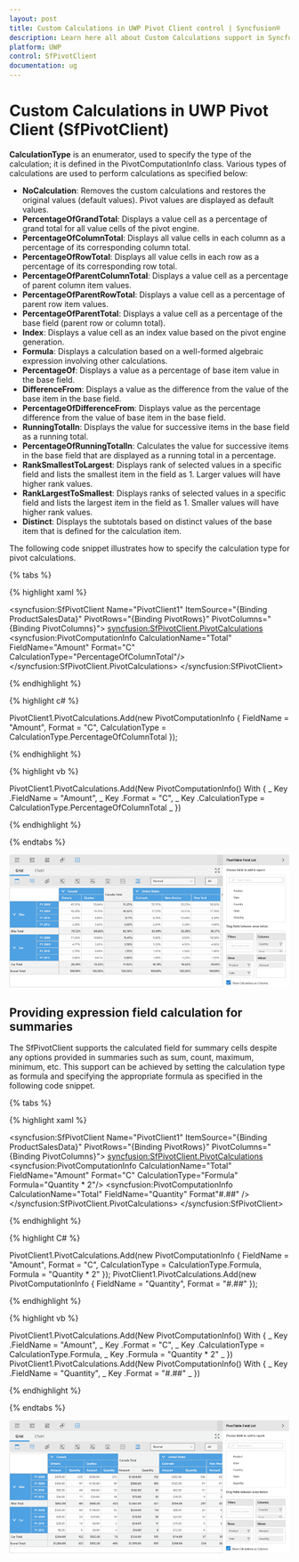 ```yaml
---
layout: post
title: Custom Calculations in UWP Pivot Client control | Syncfusion®
description: Learn here all about Custom Calculations support in Syncfusion® UWP Pivot Client (SfPivotClient) control and more.
platform: UWP
control: SfPivotClient
documentation: ug
---
```


# Custom Calculations in UWP Pivot Client (SfPivotClient)

**CalculationType** is an enumerator, used to specify the type of the calculation; it is defined in the PivotComputationInfo class. Various types of calculations are used to perform calculations as specified below:

* **NoCalculation**: Removes the custom calculations and restores the original values (default values). Pivot values are displayed as default values.
* **PercentageOfGrandTotal**: Displays a value cell as a percentage of grand total for all value cells of the pivot engine.
* **PercentageOfColumnTotal**: Displays all value cells in each column as a percentage of its corresponding column total.
* **PercentageOfRowTotal**: Displays all value cells in each row as a percentage of its corresponding row total.
* **PercentageOfParentColumnTotal**: Displays a value cell as a percentage of parent column item values.
* **PercentageOfParentRowTotal**: Displays a value cell as a percentage of parent row item values.
* **PercentageOfParentTotal**: Displays a value cell as a percentage of the base field (parent row or column total).
* **Index**: Displays a value cell as an index value based on the pivot engine generation.
* **Formula**: Displays a calculation based on a well-formed algebraic expression involving other calculations.
* **PercentageOf**: Displays a value as a percentage of base item value in the base field.
* **DifferenceFrom**: Displays a value as the difference from the value of the base item in the base field.
* **PercentageOfDifferenceFrom**: Displays value as the percentage difference from the value of base item in the base field.
* **RunningTotalIn**: Displays the value for successive items in the base field as a running total.
* **PercentageOfRunningTotalIn**: Calculates the value for successive items in the base field that are displayed as a running total in a percentage.
* **RankSmallestToLargest**: Displays rank of selected values in a specific field and lists the smallest item in the field as 1. Larger values will have higher rank values.
* **RankLargestToSmallest**: Displays ranks of selected values in a specific field and lists the largest item in the field as 1. Smaller values will have higher rank values.
* **Distinct**: Displays the subtotals based on distinct values of the base item that is defined for the calculation item.

The following code snippet illustrates how to specify the calculation type for pivot calculations.

{% tabs %}

{% highlight xaml %}

<syncfusion:SfPivotClient Name="PivotClient1" ItemSource="{Binding ProductSalesData}"
                        PivotRows="{Binding PivotRows}" PivotColumns="{Binding PivotColumns}">
    <syncfusion:SfPivotClient.PivotCalculations>
        <syncfusion:PivotComputationInfo CalculationName="Total" FieldName="Amount" Format="C" CalculationType="PercentageOfColumnTotal"/>
    </syncfusion:SfPivotClient.PivotCalculations>
</syncfusion:SfPivotClient>

{% endhighlight %}

{% highlight c# %}

PivotClient1.PivotCalculations.Add(new PivotComputationInfo
{
    FieldName = "Amount",
    Format = "C",
    CalculationType = CalculationType.PercentageOfColumnTotal
});

{% endhighlight %}

{% highlight vb %}

PivotClient1.PivotCalculations.Add(New PivotComputationInfo() With
{ _
    Key .FieldName = "Amount", _
    Key .Format = "C", _
    Key .CalculationType = CalculationType.PercentageOfColumnTotal _
})

{% endhighlight %}

{% endtabs %}

![custom_calculations-image1](Custom-Calculations_images/custom_calculations-image1.png)

## Providing expression field calculation for summaries

The SfPivotClient supports the calculated field for summary cells despite any options provided in summaries such as sum, count, maximum, minimum, etc. This support can be achieved by setting the calculation type as formula and specifying the appropriate formula as specified in the following code snippet.

{% tabs %}

{% highlight xaml %}

<syncfusion:SfPivotClient Name="PivotClient1" ItemSource="{Binding ProductSalesData}"
                        PivotRows="{Binding PivotRows}" PivotColumns="{Binding PivotColumns}">
<syncfusion:SfPivotClient.PivotCalculations>
<syncfusion:PivotComputationInfo CalculationName="Total" FieldName="Amount" Format="C" CalculationType="Formula" Formula="Quantity * 2"/>
<syncfusion:PivotComputationInfo CalculationName="Total" FieldName="Quantity" Format"#.##" />
</syncfusion:SfPivotClient.PivotCalculations>
</syncfusion:SfPivotClient>

{% endhighlight %}

{% highlight C# %}

PivotClient1.PivotCalculations.Add(new PivotComputationInfo { FieldName = "Amount", Format = "C", CalculationType = CalculationType.Formula, Formula = "Quantity * 2" });
PivotClient1.PivotCalculations.Add(new PivotComputationInfo { FieldName = "Quantity", Format = "#.##" });

{% endhighlight %}

{% highlight vb %}

PivotClient1.PivotCalculations.Add(New PivotComputationInfo() With { _
    Key .FieldName = "Amount", _
    Key .Format = "C", _
    Key .CalculationType = CalculationType.Formula, _
    Key .Formula = "Quantity * 2" _
})
PivotClient1.PivotCalculations.Add(New PivotComputationInfo() With { _
    Key .FieldName = "Quantity", _
    Key .Format = "#.##" _
})

{% endhighlight %}

{% endtabs %}

![custom-calculations_image2](Custom-Calculations_images/custom-calculations_image2.png)
